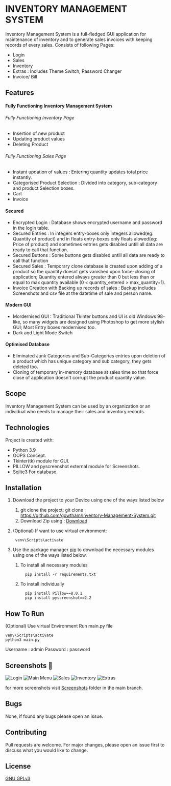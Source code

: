 # INVENTORY MANAGEMENT SYSTEM
Inventory Management System is a full-fledged GUI application for maintenance of inventory and to generate sales invoices with keeping records of every sales.
Consists of following Pages:
* Login
* Sales
* Inventory
* Extras : Includes Theme Switch, Password Changer
* Invoice/ Bill

## Features

#### Fully Functioning Inventory Management System
###### Fully Functioning Inventory Page
* Insertion of new product
* Updating product values
* Deleting Product
###### Fully Functioning Sales Page
* Instant updation of values : Entering quantity updates total price instantly.
* Categorised Product Selection : Divided into category, sub-category and product Selection boxes.
* Cart
* Invoice 

#### Secured
* Encrypted Login : Database shows encrypted username and password in the login table.
* Secured Entries : In integers entry-boxes only integers allowed(eg: Quantity of product) and in floats entry-boxes only floats alowed(eg: Price of product) and sometimes entries gets disabled untill all data are ready to call that function.
* Secured Buttons : Some buttons gets disabled untill all data are ready to call that function
* Secured Sales : Temporary clone database is created upon adding of a product so the quantity doesnt gets vanished upon force-closing of application; Quantity entered always greater than 0 but less than or equal to  max quantity available (0 < quantity_entered > max_quantity+1).
* Invoice Creation with Backing up records of sales : Backup includes Screenshots and csv file at the datetime of sale and person name.

#### Modern GUI
* Mordernised GUI : Traditional Tkinter buttons and UI is old Windows 98-like, so many widgets are designed using Photoshop to get more stylish GUI; Most Entry boxes modernised too.
* Dark and Light Mode Switch
#### Optimised Database
* Eliminated Junk Categories and Sub-Categories entries upon deletion of a product which has unique category and sub category, they gets deleted too.
* Cloning of temporary in-memory database at sales time so that force close of application doesn't corrupt the product quantity value.


## Scope
Inventory Management System can be used by an organization or an individual who needs to manage their sales and inventory records.

## Technologies
Project is created with:
* Python 3.9
* OOPS Concept.
* Tkinter(tk) module for GUI.
* PILLOW and pyscreenshot external module for Screenshots.
* Sqlite3 For database.


## Installation
1. Download the project to your Device using one of the ways listed below
   1. git clone the project:
git clone https://github.com/gowtham/Inventory-Management-System.git
   1. Download Zip using : [Download](https://github.com/vishakhg98/Inventory-Management-System/archive/master.zip)
	 
1. (Optional) If want to use virtual environment:
		
		venv\Scripts\activate

1. Use the package manager [pip](https://pip.pypa.io/en/stable/) to download the necessary modules using one of the ways listed below.
   1. To install all necessary modules

			pip install -r requirements.txt
   1. To install individually

			pip install Pillow==8.0.1
			pip install pyscreenshot==2.2

## How To Run
(Optional) Use virtual Environment
Run main.py file

	venv\Scripts\activate
	python3 main.py

Username : admin
Password : password


## Screenshots 📸
![Login](https://github.com/vishakhg98/Inventory-Management-System/blob/master/Screenshots/Dark%20Mode/Login.png)
![Main Menu](https://github.com/vishakhg98/Inventory-Management-System/blob/master/Screenshots/Dark%20Mode/Main%20Menu.png)
![Sales](https://github.com/vishakhg98/Inventory-Management-System/blob/master/Screenshots/Dark%20Mode/Sales.png)
![Inventory](https://github.com/vishakhg98/Inventory-Management-System/blob/master/Screenshots/Dark%20Mode/Inventory.png)
![Extras](https://github.com/vishakhg98/Inventory-Management-System/blob/master/Screenshots/Dark%20Mode/Extras.png)

for more screenshots visit [Screenshots](https://github.com/vishakhg98/Inventory-Management-System/tree/master/Screenshots) folder in the main branch.


## Bugs
None, if found any bugs please open an issue.


## Contributing
Pull requests are welcome. For major changes, please open an issue first to discuss what you would like to change.


## License
[GNU GPLv3](https://choosealicense.com/licenses/gpl-3.0/)
